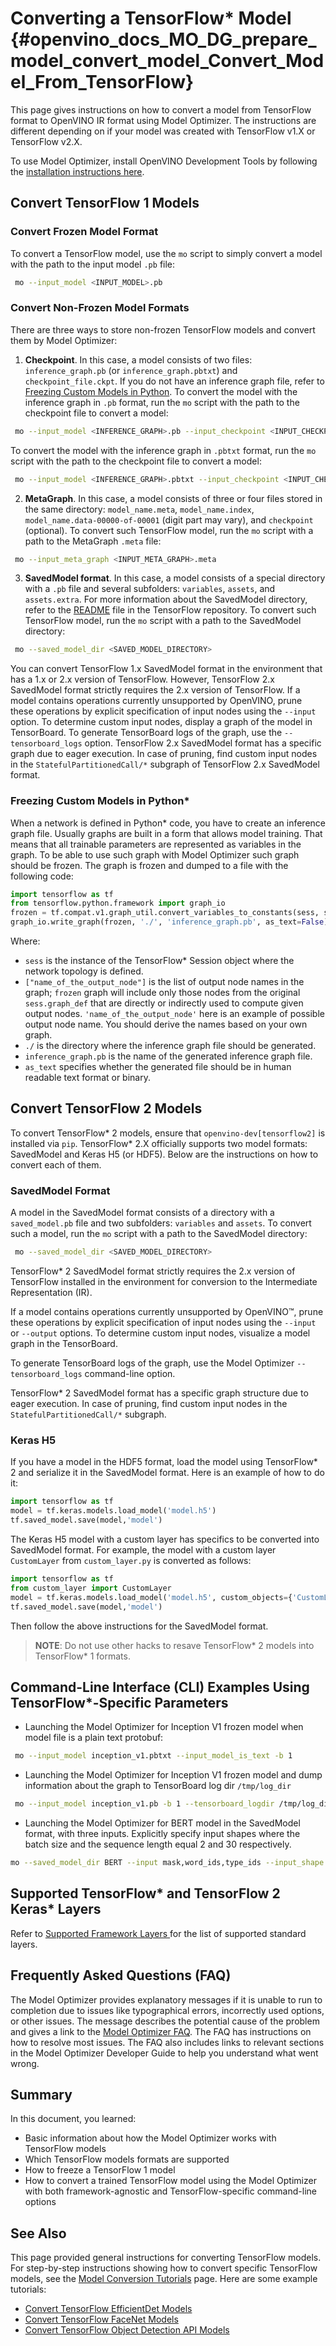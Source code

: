 # Converting a TensorFlow* Model {#openvino_docs_MO_DG_prepare_model_convert_model_Convert_Model_From_TensorFlow}
This page gives instructions on how to convert a model from TensorFlow format to OpenVINO IR format using Model Optimizer. The instructions are different depending on if your model was created with TensorFlow v1.X or TensorFlow v2.X.

To use Model Optimizer, install OpenVINO Development Tools by following the [installation instructions here](https://docs.openvino.ai/latest/openvino_docs_install_guides_install_dev_tools.html).

## Convert TensorFlow 1 Models <a name="Convert_From_TF2X"></a>

### Convert Frozen Model Format <a name="Convert_From_TF"></a>
To convert a TensorFlow model, use the `mo` script to simply convert a model with the path to the input model `.pb` file:

```sh
 mo --input_model <INPUT_MODEL>.pb
```

### Convert Non-Frozen Model Formats <a name="loading-nonfrozen-models"></a>
There are three ways to store non-frozen TensorFlow models and convert them by Model Optimizer:

1. **Checkpoint**. In this case, a model consists of two files: `inference_graph.pb` (or `inference_graph.pbtxt`) and `checkpoint_file.ckpt`.
If you do not have an inference graph file, refer to [Freezing Custom Models in Python](#freeze-the-tensorflow-model).
To convert the model with the inference graph in `.pb` format, run the `mo` script with the path to the checkpoint file to convert a model:
```sh
 mo --input_model <INFERENCE_GRAPH>.pb --input_checkpoint <INPUT_CHECKPOINT>
```
To convert the model with the inference graph in `.pbtxt` format, run the `mo` script with the path to the checkpoint file to convert a model:
```sh
 mo --input_model <INFERENCE_GRAPH>.pbtxt --input_checkpoint <INPUT_CHECKPOINT> --input_model_is_text
```

2. **MetaGraph**. In this case, a model consists of three or four files stored in the same directory: `model_name.meta`, `model_name.index`,
`model_name.data-00000-of-00001` (digit part may vary), and `checkpoint` (optional).
To convert such TensorFlow model, run the `mo` script with a path to the MetaGraph `.meta` file:
```sh
 mo --input_meta_graph <INPUT_META_GRAPH>.meta
```

3. **SavedModel format**. In this case, a model consists of a special directory with a `.pb` file
and several subfolders: `variables`, `assets`, and `assets.extra`. For more information about the SavedModel directory, refer to the [README](https://github.com/tensorflow/tensorflow/tree/master/tensorflow/python/saved_model#components) file in the TensorFlow repository.
To convert such TensorFlow model, run the `mo` script with a path to the SavedModel directory:
```sh
 mo --saved_model_dir <SAVED_MODEL_DIRECTORY>
```

You can convert TensorFlow 1.x SavedModel format in the environment that has a 1.x or 2.x version of TensorFlow. However, TensorFlow 2.x SavedModel format strictly requires the 2.x version of TensorFlow.
If a model contains operations currently unsupported by OpenVINO, prune these operations by explicit specification of input nodes using the `--input` option.
To determine custom input nodes, display a graph of the model in TensorBoard. To generate TensorBoard logs of the graph, use the `--tensorboard_logs` option.
TensorFlow 2.x SavedModel format has a specific graph due to eager execution. In case of pruning, find custom input nodes in the `StatefulPartitionedCall/*` subgraph of TensorFlow 2.x SavedModel format.

### Freezing Custom Models in Python\* <a name="freeze-the-tensorflow-model"></a>
When a network is defined in Python\* code, you have to create an inference graph file. Usually graphs are built in a form
that allows model training. That means that all trainable parameters are represented as variables in the graph.
To be able to use such graph with Model Optimizer such graph should be frozen.
The graph is frozen and dumped to a file with the following code:

```python
import tensorflow as tf
from tensorflow.python.framework import graph_io
frozen = tf.compat.v1.graph_util.convert_variables_to_constants(sess, sess.graph_def, ["name_of_the_output_node"])
graph_io.write_graph(frozen, './', 'inference_graph.pb', as_text=False)
```

Where:

* `sess` is the instance of the TensorFlow\* Session object where the network topology is defined.
* `["name_of_the_output_node"]` is the list of output node names in the graph; `frozen` graph will
    include only those nodes from the original `sess.graph_def` that are directly or indirectly used
    to compute given output nodes. `'name_of_the_output_node'` here is an example of possible output
    node name. You should derive the names based on your own graph.
* `./` is the directory where the inference graph file should be generated.
* `inference_graph.pb` is the name of the generated inference graph file.
* `as_text` specifies whether the generated file should be in human readable text format or binary.

## Convert TensorFlow 2 Models <a name="Convert_From_TF2X"></a>
To convert TensorFlow* 2 models, ensure that `openvino-dev[tensorflow2]` is installed via `pip`.
TensorFlow* 2.X officially supports two model formats: SavedModel and Keras H5 (or HDF5).
Below are the instructions on how to convert each of them.

### SavedModel Format
A model in the SavedModel format consists of a directory with a `saved_model.pb` file and two subfolders: `variables` and `assets`.
To convert such a model, run the `mo` script with a path to the SavedModel directory:

```sh
 mo --saved_model_dir <SAVED_MODEL_DIRECTORY>
```

TensorFlow* 2 SavedModel format strictly requires the 2.x version of TensorFlow installed in the
environment for conversion to the Intermediate Representation (IR).

If a model contains operations currently unsupported by OpenVINO™,
prune these operations by explicit specification of input nodes using the `--input` or `--output`
options. To determine custom input nodes, visualize a model graph in the TensorBoard.

To generate TensorBoard logs of the graph, use the Model Optimizer `--tensorboard_logs` command-line
option.

TensorFlow* 2 SavedModel format has a specific graph structure due to eager execution. In case of
pruning, find custom input nodes in the `StatefulPartitionedCall/*` subgraph.

### Keras H5
If you have a model in the HDF5 format, load the model using TensorFlow* 2 and serialize it in the
SavedModel format. Here is an example of how to do it:

```python
import tensorflow as tf
model = tf.keras.models.load_model('model.h5')
tf.saved_model.save(model,'model')
```

The Keras H5 model with a custom layer has specifics to be converted into SavedModel format.
For example, the model with a custom layer `CustomLayer` from `custom_layer.py` is converted as follows:

```python
import tensorflow as tf
from custom_layer import CustomLayer
model = tf.keras.models.load_model('model.h5', custom_objects={'CustomLayer': CustomLayer})
tf.saved_model.save(model,'model')
```

Then follow the above instructions for the SavedModel format.

> **NOTE**: Do not use other hacks to resave TensorFlow* 2 models into TensorFlow* 1 formats.

## Command-Line Interface (CLI) Examples Using TensorFlow\*-Specific Parameters
* Launching the Model Optimizer for Inception V1 frozen model when model file is a plain text protobuf:

```sh
 mo --input_model inception_v1.pbtxt --input_model_is_text -b 1
```

* Launching the Model Optimizer for Inception V1 frozen model and dump information about the graph to TensorBoard log dir `/tmp/log_dir`

```sh
 mo --input_model inception_v1.pb -b 1 --tensorboard_logdir /tmp/log_dir
```

* Launching the Model Optimizer for BERT model in the SavedModel format, with three inputs. Explicitly specify input shapes
where the batch size and the sequence length equal 2 and 30 respectively.

```sh
mo --saved_model_dir BERT --input mask,word_ids,type_ids --input_shape [2,30],[2,30],[2,30]
```

## Supported TensorFlow\* and TensorFlow 2 Keras\* Layers
Refer to [Supported Framework Layers ](../Supported_Frameworks_Layers.md) for the list of supported standard layers.

## Frequently Asked Questions (FAQ)
The Model Optimizer provides explanatory messages if it is unable to run to completion due to issues like typographical errors, incorrectly used options, or other issues. The message describes the potential cause of the problem and gives a link to the [Model Optimizer FAQ](../Model_Optimizer_FAQ.md). The FAQ has instructions on how to resolve most issues. The FAQ also includes links to relevant sections in the Model Optimizer Developer Guide to help you understand what went wrong.

## Summary
In this document, you learned:

* Basic information about how the Model Optimizer works with TensorFlow models
* Which TensorFlow models formats are supported
* How to freeze a TensorFlow 1 model
* How to convert a trained TensorFlow model using the Model Optimizer with both framework-agnostic and TensorFlow-specific command-line options

## See Also
This page provided general instructions for converting TensorFlow models. For step-by-step instructions showing how to convert specific TensorFlow models, see the [Model Conversion Tutorials](Convert_Model_Tutorials.md) page. Here are some example tutorials:
* [Convert TensorFlow EfficientDet Models](tf_specific/Convert_EfficientDet_Models.md)
* [Convert TensorFlow FaceNet Models](tf_specific/Convert_FaceNet_From_Tensorflow.md)
* [Convert TensorFlow Object Detection API Models](tf_specific/Convert_Object_Detection_API_Models.md)

